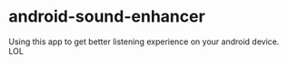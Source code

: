 # android-sound-enhancer
Using this app to get better listening experience on your android device. LOL
